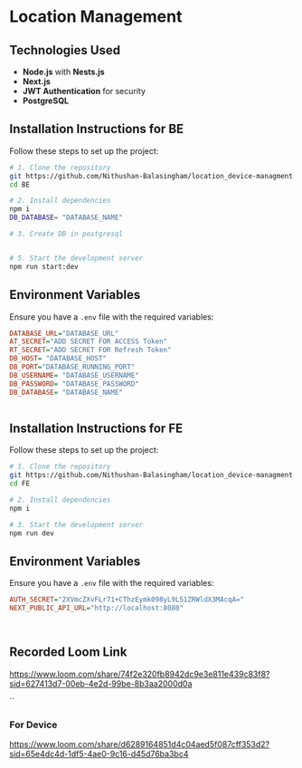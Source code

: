 
# Location Management


## Technologies Used
- **Node.js** with **Nests.js**
- **Next.js**
- **JWT Authentication** for security
- **PostgreSQL** 

## Installation Instructions for BE

Follow these steps to set up the project:

```sh
# 1. Clone the repository 
git https://github.com/Nithushan-Balasingham/location_device-managment
cd BE

# 2. Install dependencies
npm i
DB_DATABASE= "DATABASE_NAME"

# 3. Create DB in postgresql


# 5. Start the development server
npm run start:dev
```

## Environment Variables
Ensure you have a `.env` file with the required variables:

```ini
DATABASE_URL="DATABASE_URL"
AT_SECRET="ADD SECRET FOR ACCESS Token"
RT_SECRET="ADD SECRET FOR Refresh Token"
DB_HOST= "DATABASE_HOST"
DB_PORT="DATABASE_RUNNING_PORT"
DB_USERNAME= "DATABASE_USERNAME"
DB_PASSWORD= "DATABASE_PASSWORD"
DB_DATABASE= "DATABASE_NAME"



```
## Installation Instructions for FE

Follow these steps to set up the project:

```sh
# 1. Clone the repository 
git https://github.com/Nithushan-Balasingham/location_device-managment
cd FE

# 2. Install dependencies
npm i

# 3. Start the development server
npm run dev
```

## Environment Variables
Ensure you have a `.env` file with the required variables:

```ini
AUTH_SECRET="2XVmcZXvFLr71+CThzEymk098yL9L51ZRWldX3MAcqA="
NEXT_PUBLIC_API_URL="http://localhost:8080"




```
## Recorded Loom Link
https://www.loom.com/share/74f2e320fb8942dc9e3e811e439c83f8?sid=627413d7-00eb-4e2d-99be-8b3aa2000d0a

``
### For Device
https://www.loom.com/share/d6289164851d4c04aed5f087cff353d2?sid=65e4dc4d-1df5-4ae0-9c16-d45d76ba3bc4
